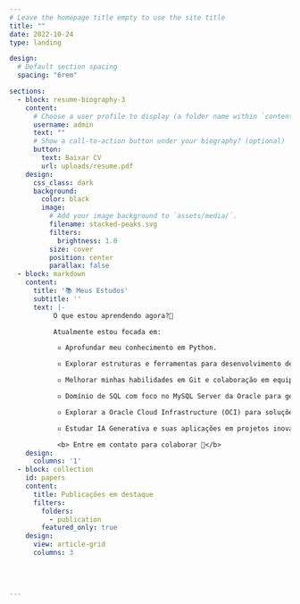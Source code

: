 ```yaml
---
# Leave the homepage title empty to use the site title
title: ""
date: 2022-10-24
type: landing

design:
  # Default section spacing
  spacing: "6rem"

sections:
  - block: resume-biography-3
    content:
      # Choose a user profile to display (a folder name within `content/authors/`)
      username: admin
      text: ""
      # Show a call-to-action button under your biography? (optional)
      button:
        text: Baixar CV
        url: uploads/resume.pdf
    design:
      css_class: dark
      background:
        color: black
        image:
          # Add your image background to `assets/media/`.
          filename: stacked-peaks.svg
          filters:
            brightness: 1.0
          size: cover
          position: center
          parallax: false
  - block: markdown
    content:
      title: '📚 Meus Estudos'
      subtitle: ''
      text: |-
           O que estou aprendendo agora?👀

           Atualmente estou focada em:

            ▫️ Aprofundar meu conhecimento em Python.

            ▫️ Explorar estruturas e ferramentas para desenvolvimento de backend.

            ▫️ Melhorar minhas habilidades em Git e colaboração em equipe.

            ▫️ Domínio de SQL com foco no MySQL Server da Oracle para gerenciamento e manipulação de banco de dados.

            ▫️ Explorar a Oracle Cloud Infrastructure (OCI) para soluções de nuvem e infraestrutura escalável.

            ▫️ Estudar IA Generativa e suas aplicações em projetos inovadores.

            <b> Entre em contato para colaborar 🚀</b>
    design:
      columns: '1'
  - block: collection
    id: papers
    content:
      title: Publicações em destaque
      filters:
        folders:
          - publication
        featured_only: true
    design:
      view: article-grid
      columns: 3
  
 
  
 
---
```

